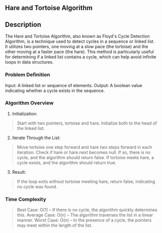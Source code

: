 ## Hare and Tortoise Algorithm

## Description
The Hare and Tortoise Algorithm, also known as Floyd's Cycle Detection Algorithm, is a technique used to detect cycles in a sequence or linked list. It utilizes two pointers, one moving at a slow pace (the tortoise) and the other moving at a faster pace (the hare). This method is particularly useful for determining if a linked list contains a cycle, which can help avoid infinite loops in data structures.

### Problem Definition
Input: A linked list or sequence of elements.
Output: A boolean value indicating whether a cycle exists in the sequence.

### Algorithm Overview
1) Initialization:
>Start with two pointers, tortoise and hare. Initialize both to the head of the linked list.


2) Iterate Through the List:
>Move tortoise one step forward and hare two steps forward in each iteration.
>Check if hare or hare.next becomes null. If so, there is no cycle, and the algorithm should return false.
>If tortoise meets hare, a cycle exists, and the algorithm should return true.


3) Result:
>If the loop exits without tortoise meeting hare, return false, indicating no cycle was found.

### Time Complexity
>Best Case: 
O(1) –  If there is no cycle, the algorithm quickly determines this.
>Average Case: 
O(n) – The algorithm traverses the list in a linear manner.
>Worst Case: 
O(n) – In the presence of a cycle, the pointers may meet within the length of the list.
